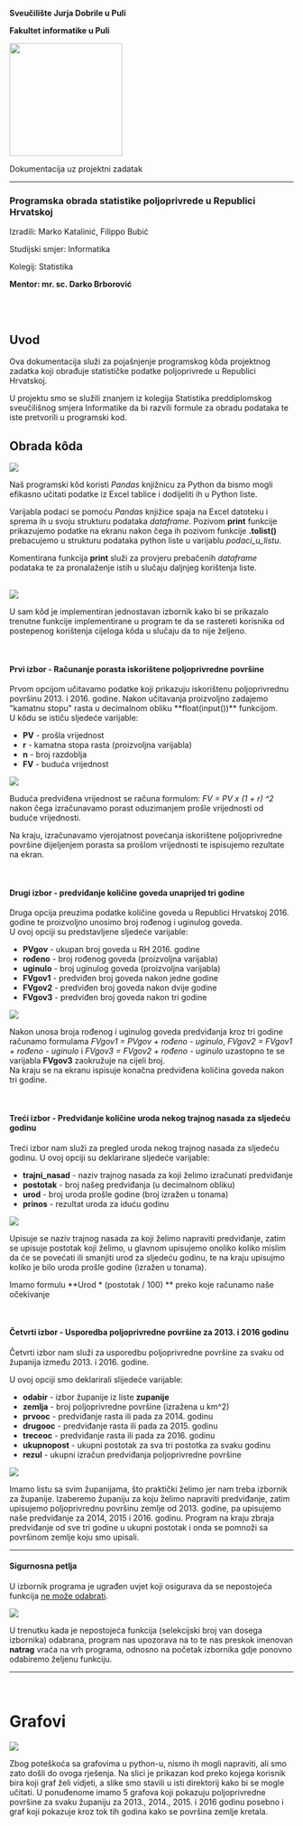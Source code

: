 

**Sveučilište Jurja Dobrile u Puli**

  

**Fakultet informatike u Puli**

  

<img  src="https://cdn.discordapp.com/attachments/931310318687236126/1064306501977645076/Unipu-logo-lat.png"  style="height:200px"  />




Dokumentacija uz projektni zadatak

  

----

  

### Programska obrada statistike poljoprivrede u Republici Hrvatskoj

Izradili: Marko Katalinić, Filippo Bubić

Studijski smjer: Informatika

Kolegij: Statistika

  

<b> Mentor: mr. sc. Darko Brborović </b>

  

<br>

<br>

  

## Uvod

<p>Ova dokumentacija služi za pojašnjenje programskog kôda projektnog zadatka koji obrađuje statističke podatke poljoprivrede u Republici Hrvatskoj. <br>

U projektu smo se služili znanjem iz kolegija Statistika preddiplomskog sveučilišnog smjera Informatike da bi razvili formule za obradu podataka te iste pretvorili u programski kod. </p>

  

## Obrada kôda

<img  src="https://cdn.discordapp.com/attachments/935643353792532571/1080526113413005342/image.png">  <br>

<p>

Naš programski kôd koristi *Pandas* knjižnicu za Python da bismo mogli efikasno učitati podatke iz Excel tablice i dodijeliti ih u Python liste. <br>

Varijabla podaci se pomoću *Pandas* knjižice spaja na Excel datoteku i sprema ih u svoju strukturu podataka *dataframe*. Pozivom **print** funkcije prikazujemo podatke na ekranu nakon čega ih pozivom funkcije **.tolist()** prebacujemo u strukturu podataka python liste u varijablu *podaci_u_listu*. <br>

Komentirana funkcija **print** služi za provjeru prebačenih *dataframe* podataka te za pronalaženje istih u slučaju daljnjeg korištenja liste.

</p><br>

  

<img  src="https://cdn.discordapp.com/attachments/935643353792532571/1080787935672156170/image.png">

<p>

U sam kôd je implementiran jednostavan izbornik kako bi se prikazalo trenutne funkcije implementirane u program te da se rastereti korisnika od postepenog korištenja cijeloga kôda u slučaju da to nije željeno.

</p><br>

  

#### Prvi izbor - Računanje porasta iskorištene poljoprivredne površine

<p>
Prvom opcijom učitavamo podatke koji prikazuju iskorištenu poljoprivrednu površinu 2013. i 2016. godine. Nakon učitavanja proizvoljno zadajemo "kamatnu stopu" rasta u decimalnom obliku **float(input())** funkcijom.<br>
U kôdu se ističu sljedeće varijable:

- **PV** - prošla vrijednost
- **r** - kamatna stopa rasta (proizvoljna varijabla)
- **n** - broj razdoblja
- **FV** - buduća vrijednost

</p>

<img src="https://cdn.discordapp.com/attachments/935643353792532571/1080532927995187310/image.png">

<p>

Buduća predviđena vrijednost se računa formulom: *FV = PV x (1 + r) ^2* nakon čega izračunavamo porast oduzimanjem prošle vrijednosti od buduće vrijednosti.<br>

Na kraju, izračunavamo vjerojatnost povećanja iskorištene poljoprivredne površine dijeljenjem porasta sa prošlom vrijednosti te ispisujemo rezultate na ekran.

</p>
<br>

#### Drugi izbor - predviđanje količine goveda unaprijed tri godine

<p>

Druga opcija preuzima podatke količine goveda u Republici Hrvatskoj 2016. godine te proizvoljno unosimo broj rođenog i uginulog goveda.<br>U ovoj opciji su predstavljene sljedeće varijable:
- **PVgov** - ukupan broj goveda u RH 2016. godine
- **rođeno** - broj rođenog goveda (proizvoljna varijabla)
- **uginulo** - broj uginulog goveda (proizvoljna varijabla)
- **FVgov1** - predviđen broj goveda nakon jedne godine
- **FVgov2** - predviđen broj goveda nakon dvije godine
- **FVgov3** - predviđen broj goveda nakon tri godine

</p>
<img src="https://cdn.discordapp.com/attachments/935643353792532571/1080788723047862332/image.png">
<br>

<p>

Nakon unosa broja rođenog i uginulog goveda predviđanja kroz tri godine računamo formulama *FVgov1 = PVgov + rođeno - uginulo*, *FVgov2 = FVgov1 + rođeno - uginulo* i *FVgov3 = FVgov2 + rođeno - uginulo*  uzastopno te se varijabla **FVgov3** zaokružuje na cijeli broj.<br>Na kraju se na ekranu ispisuje konačna predviđena količina goveda nakon tri godine. 

</p>
<br>

#### Treći izbor - Predviđanje količine uroda nekog trajnog nasada za sljedeću godinu

<p>

Treći izbor nam služi za pregled uroda nekog trajnog nasada za sljedeću godinu.
U ovoj opciji su deklarirane sljedeće varijable:

- **trajni_nasad** - naziv trajnog nasada za koji želimo izračunati predviđanje
- **postotak** - broj našeg predviđanja (u decimalnom obliku)
- **urod** - broj uroda prošle godine (broj izražen u tonama)
- **prinos** - rezultat uroda za iduću godinu

</p>

<img src="https://cdn.discordapp.com/attachments/935643353792532571/1080844323714777198/image.png"><br>

Upisuje se naziv trajnog nasada za koji želimo napraviti predviđanje, zatim se upisuje postotak koji želimo, u glavnom upisujemo onoliko koliko mislim da će se povećati ili smanjiti urod za sljedeću godinu, te na kraju upisujmo koliko je bilo uroda prošle godine (izražen u tonama).

Imamo formulu **Urod * (postotak / 100) ** preko koje računamo naše očekivanje

<p>

</p>
<br>


#### Četvrti izbor - Usporedba poljoprivredne površine za 2013. i 2016 godinu

<p>

Četvrti izbor nam služi za usporedbu poljoprivredne površine za svaku od županija između 2013. i 2016. godine.

U ovoj opciji smo deklarirali slijedeće varijable:

- **odabir** - izbor županije iz liste **zupanije**
- **zemlja** - broj poljoprivredne površine (izražena u km^2)
- **prvooc** - predviđanje rasta ili pada za 2014. godinu
- **drugooc** - predviđanje rasta ili pada za 2015. godinu
- **treceoc** - predviđanje rasta ili pada za 2016. godinu
- **ukupnopost** - ukupni postotak za sva tri postotka za svaku godinu
- **rezul** - ukupni izračun predviđanja poljoprivredne površine

</p>

<img src="https://media.discordapp.net/attachments/935643353792532571/1080844481789698158/image.png?width=611&height=676"><br>

<p>
Imamo listu sa svim županijama, što praktički želimo jer nam treba izbornik za županije. Izaberemo županiju za koju želimo napraviti predviđanje, zatim upisujemo poljoprivrednu površinu zemlje od 2013. godine, pa upisujemo naše predviđanje za 2014, 2015 i 2016. godinu. Program na kraju zbraja predviđanje od sve tri godine u ukupni postotak i onda se pomnoži sa površinom zemlje koju smo upisali.

</p>

----

#### Sigurnosna petlja

<p>

U izbornik programa je ugrađen uvjet koji osigurava da se nepostojeća funkcija <u>ne može odabrati</u>.<br>

</p>

<p>

<img src="https://cdn.discordapp.com/attachments/935643353792532571/1080844539549450381/image.png"><br>

U trenutku kada je nepostojeća funkcija (selekcijski broj van dosega izbornika) odabrana, program nas upozorava na to te nas preskok imenovan **natrag** vraća na vrh programa, odnosno na početak izbornika gdje ponovno odabiremo željenu funkciju.

</p>

---

<br>



# Grafovi

<img src="https://cdn.discordapp.com/attachments/935643353792532571/1087464641732563024/image.png">

Zbog poteškoća sa grafovima u python-u, nismo ih mogli napraviti, ali smo zato došli do ovoga rješenja. Na slici je prikazan kod preko kojega korisnik bira koji graf želi vidjeti, a slike smo stavili u isti direktorij kako bi se mogle učitati. U ponuđenome imamo 5 grafova koji pokazuju poljoprivredne površine za svaku županiju za 2013., 2014., 2015. i 2016 godinu posebno i graf koji pokazuje kroz tok tih godina kako se površina zemlje kretala.